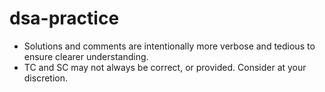 # dsa-practice

- Solutions and comments are intentionally more verbose and tedious to ensure clearer understanding.
- TC and SC may not always be correct, or provided. Consider at your discretion.
